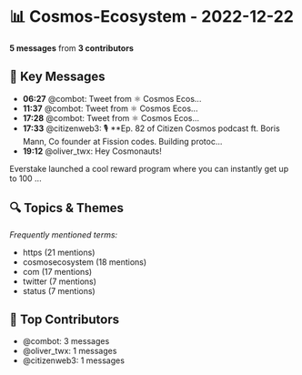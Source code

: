 # 📊 Cosmos-Ecosystem - 2022-12-22
**5 messages** from **3 contributors**

## 💬 Key Messages
- **06:27** @combot: [‌‌‌‌‎⁠](https://twitter.com/CosmosEcosystem/status/1605812172759732224)Tweet from ⚛️ Cosmos Ecos...
- **11:37** @combot: [‌‌‌‌‎⁠](https://twitter.com/CosmosEcosystem/status/1605890249854357504)Tweet from ⚛️ Cosmos Ecos...
- **17:28** @combot: [‌‌‌‌‎⁠](https://twitter.com/CosmosEcosystem/status/1605978543900749824)Tweet from ⚛️ Cosmos Ecos...
- **17:33** @citizenweb3: 🎙 **Ep. 82 of Citizen Cosmos podcast ft. Boris Mann, Co founder at Fission codes. Building protoc...
- **19:12** @oliver_twx: Hey Cosmonauts! 

Everstake launched a cool reward program where you can instantly get up to 100 ...

## 🔍 Topics & Themes
*Frequently mentioned terms:*
- https (21 mentions)
- cosmosecosystem (18 mentions)
- com (17 mentions)
- twitter (7 mentions)
- status (7 mentions)

## 👥 Top Contributors
- @combot: 3 messages
- @oliver_twx: 1 messages
- @citizenweb3: 1 messages